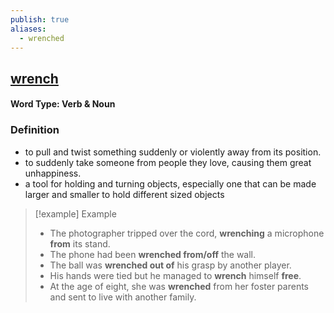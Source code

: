 ```yaml
---
publish: true
aliases:
  - wrenched
---
```


## [wrench](https://dictionary.cambridge.org/dictionary/english/wrench)
#### Word Type: Verb & Noun
### Definition
- to pull and twist something suddenly or violently away from its position.
- to suddenly take someone from people they love, causing them great unhappiness.
- a tool for holding and turning objects, especially one that can be made larger and smaller to hold different sized objects

>[!example] Example
> - The photographer tripped over the cord, **wrenching** a microphone **from** its stand.
> - The phone had been **wrenched from/off** the wall.
> - The ball was **wrenched out of** his grasp by another player.
> - His hands were tied but he managed to **wrench** himself **free**.
> - At the age of eight, she was **wrenched** from her foster parents and sent to live with another family.


